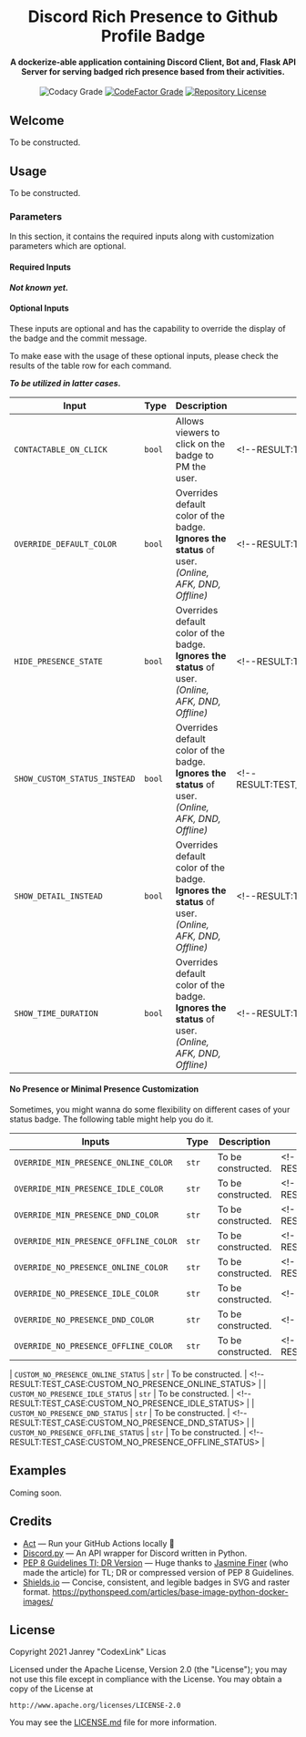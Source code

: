 <h1 align="center">Discord Rich Presence to Github Profile Badge</h1>
<h4 align="center">A dockerize-able application containing Discord Client, Bot and, Flask API Server for serving badged rich presence based from their activities.</h4>

<div align="center">

![Codacy Grade](https://img.shields.io/codacy/grade/d2da8866a48145be8c330a9056b35743?label=Codacy%20Grade&logo=codacy)
[![CodeFactor Grade](https://img.shields.io/codefactor/grade/github/CodexLink/dquerybotboilerplate?label=CodeFactor%20Grade&logo=codefactor)](https://www.codefactor.io/repository/github/codexlink/dquerybotboilerplate)
[![Repository License](https://img.shields.io/badge/Repo%20License-Apache%20License%202.0-blueviolet)](https://github.com/CodexLink/discord-rich-presence-activity-badge/blob/main/LICENSE)
</div>

## Welcome

To be constructed.

## Usage

To be constructed.

### Parameters

In this section, it contains the required inputs along with customization parameters which are optional.

#### Required Inputs

***Not known yet.***

#### Optional Inputs

These inputs are optional and has the capability to override the display of the badge and the commit message.

To make ease with the usage of these optional inputs, please check the results of the table row for each command.

***To be utilized in latter cases.***

| Input       | Type        | Description | Result |
| ----------- | ----------- | ----------- | ---------------------- |
| `CONTACTABLE_ON_CLICK`      | `bool`       | Allows viewers to click on the badge to PM the user.       | <!--RESULT:TEST_CASE:CONTACTABLE_ON_CLICK> |
| `OVERRIDE_DEFAULT_COLOR`   | `bool`        | Overrides default color of the badge.<br>**Ignores the status** of user. *(Online, AFK, DND, Offline)*        | <!--RESULT:TEST_CASE:OVERRIDE_DEFAULT_COLOR> |
| `HIDE_PRESENCE_STATE`   | `bool`        | Overrides default color of the badge.<br>**Ignores the status** of user. *(Online, AFK, DND, Offline)*        | <!--RESULT:TEST_CASE:HIDE_PRESENCE_STATE> |
| `SHOW_CUSTOM_STATUS_INSTEAD`   | `bool`        | Overrides default color of the badge.<br>**Ignores the status** of user. *(Online, AFK, DND, Offline)*        | <!--RESULT:TEST_CASE:SHOW_CUSTOM_STATUS_INSTEAD> |
| `SHOW_DETAIL_INSTEAD`   | `bool`        | Overrides default color of the badge.<br>**Ignores the status** of user. *(Online, AFK, DND, Offline)*        | <!--RESULT:TEST_CASE:SHOW_DETAIL_INSTEAD> |
| `SHOW_TIME_DURATION`   | `bool`        | Overrides default color of the badge.<br>**Ignores the status** of user. *(Online, AFK, DND, Offline)*        | <!--RESULT:TEST_CASE:SHOW_TIME_DURATION> |

#### No Presence or Minimal Presence Customization

Sometimes, you might wanna do some flexibility on different cases of your status badge. The following table might help you do it.

| Inputs | Type | Description | Result |
| -------- | ----------- | -------- | ----------- |
| `OVERRIDE_MIN_PRESENCE_ONLINE_COLOR`  | `str` | To be constructed.    | <!--RESULT:TEST_CASE:OVERRIDE_MIN_PRESENCE_ONLINE_COLOR> |
| `OVERRIDE_MIN_PRESENCE_IDLE_COLOR` | `str` | To be constructed.    | <!--RESULT:TEST_CASE:OVERRIDE_MIN_PRESENCE_IDLE_COLOR> |
| `OVERRIDE_MIN_PRESENCE_DND_COLOR` | `str` | To be constructed.    | <!--RESULT:TEST_CASE:OVERRIDE_MIN_PRESENCE_DND_COLOR> |
| `OVERRIDE_MIN_PRESENCE_OFFLINE_COLOR` | `str` | To be constructed.    | <!--RESULT:TEST_CASE:OVERRIDE_MIN_PRESENCE_OFFLINE_COLOR> |
| `OVERRIDE_NO_PRESENCE_ONLINE_COLOR` | `str` | To be constructed.    | <!--RESULT:TEST_CASE:OVERRIDE_NO_PRESENCE_ONLINE_COLOR> |
| `OVERRIDE_NO_PRESENCE_IDLE_COLOR` | `str` | To be constructed.    | <!--RESULT:TEST_CASE:OVERRIDE_NO_PRESENCE_IDLE_COLOR> |
| `OVERRIDE_NO_PRESENCE_DND_COLOR` | `str` | To be constructed.    | <!--RESULT:TEST_CASE:OVERRIDE_NO_PRESENCE_DND_COLOR> |
| `OVERRIDE_NO_PRESENCE_OFFLINE_COLOR` | `str` | To be constructed.    | <!--RESULT:TEST_CASE:OVERRIDE_NO_PRESENCE_OFFLINE_COLOR> |

| `CUSTOM_NO_PRESENCE_ONLINE_STATUS` | `str` | To be constructed.    | <!--RESULT:TEST_CASE:CUSTOM_NO_PRESENCE_ONLINE_STATUS> |
| `CUSTOM_NO_PRESENCE_IDLE_STATUS` | `str` | To be constructed.    | <!--RESULT:TEST_CASE:CUSTOM_NO_PRESENCE_IDLE_STATUS> |
| `CUSTOM_NO_PRESENCE_DND_STATUS` | `str` | To be constructed.    | <!--RESULT:TEST_CASE:CUSTOM_NO_PRESENCE_DND_STATUS> |
| `CUSTOM_NO_PRESENCE_OFFLINE_STATUS` | `str` | To be constructed.    | <!--RESULT:TEST_CASE:CUSTOM_NO_PRESENCE_OFFLINE_STATUS> |

<!-- | Parameters                                             | Result                                        |
|------------------------------------------------------|-----------------------------------------------|
| `CONTACTABLE_ON_CLICK` | To be constructed.    |
| ``   | To be constructed.    | -->
## Examples

Coming soon.


## Credits

* [Act](https://github.com/nektos/act) — Run your GitHub Actions locally 🚀
* [Discord.py](https://github.com/Rapptz/discord.py) — An API wrapper for Discord written in Python.
* [PEP 8 Guidelines Tl; DR Version](https://realpython.com/python-pep8/#naming-conventions) — Huge thanks to [Jasmine Finer](https://github.com/jasminefiner) (who made the article) for TL; DR or compressed version of PEP 8 Guidelines.
* [Shields.io](https://shields.io/) — Concise, consistent, and legible badges in SVG and raster format.
https://pythonspeed.com/articles/base-image-python-docker-images/

## License

  Copyright 2021 Janrey "CodexLink" Licas

   Licensed under the Apache License, Version 2.0 (the "License");
   you may not use this file except in compliance with the License.
   You may obtain a copy of the License at

    http://www.apache.org/licenses/LICENSE-2.0

  You may see the [LICENSE.md](https://github.com/CodexLink/discord-rich-presence-activity-badge/blob/main/LICENSE) file for more information.